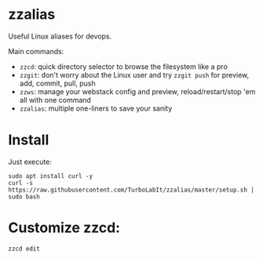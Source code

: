 # zzalias
Useful Linux aliases for devops.

Main commands:

* `zzcd`: quick directory selector to browse the filesystem like a pro
* `zzgit`: don't worry about the Linux user and try `zzgit push` for preview, add, commit, pull, push
* `zzws`: manage your webstack config and preview, reload/restart/stop 'em all with one command
* `zzalias`: multiple one-liners to save your sanity

# Install
Just execute:

```
sudo apt install curl -y
curl -s https://raw.githubusercontent.com/TurboLabIt/zzalias/master/setup.sh | sudo bash

```

# Customize zzcd:

````
zzcd edit

````
